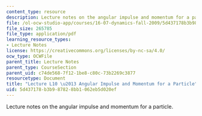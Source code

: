 ```yaml
---
content_type: resource
description: Lecture notes on the angular impulse and momentum for a particle.
file: /ol-ocw-studio-app/courses/16-07-dynamics-fall-2009/5d437178b3b987828bb1062eb5d020ef_MIT16_07F09_Lec10.pdf
file_size: 265785
file_type: application/pdf
learning_resource_types:
- Lecture Notes
license: https://creativecommons.org/licenses/by-nc-sa/4.0/
ocw_type: OCWFile
parent_title: Lecture Notes
parent_type: CourseSection
parent_uid: c74de568-7f12-1be8-c80c-73b2269c3877
resourcetype: Document
title: "Lecture L10 \u2013 Angular Impulse and Momentum for a Particle"
uid: 5d437178-b3b9-8782-8bb1-062eb5d020ef
---
```

Lecture notes on the angular impulse and momentum for a particle.